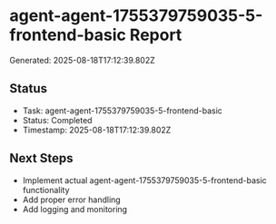 # agent-agent-1755379759035-5-frontend-basic Report

Generated: 2025-08-18T17:12:39.802Z

## Status
- Task: agent-agent-1755379759035-5-frontend-basic
- Status: Completed
- Timestamp: 2025-08-18T17:12:39.802Z

## Next Steps
- Implement actual agent-agent-1755379759035-5-frontend-basic functionality
- Add proper error handling
- Add logging and monitoring
